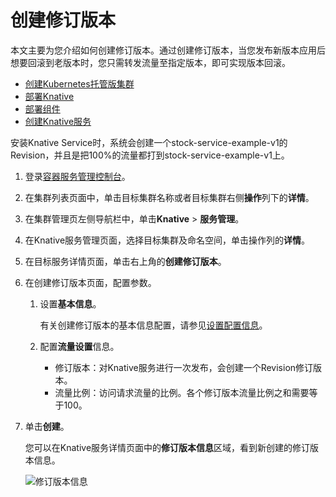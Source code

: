 # 创建修订版本

本文主要为您介绍如何创建修订版本。通过创建修订版本，当您发布新版本应用后想要回滚到老版本时，您只需转发流量至指定版本，即可实现版本回滚。

-   [创建Kubernetes托管版集群](/cn.zh-CN/Kubernetes集群用户指南/集群管理/创建集群/创建Kubernetes托管版集群.md)
-   [部署Knative](/cn.zh-CN/Kubernetes集群用户指南/Knative管理/Knative组件管理/部署Knative.md)
-   [部署组件](/cn.zh-CN/Kubernetes集群用户指南/Knative管理/Knative组件管理/部署组件.md)
-   [创建Knative服务](/cn.zh-CN/Kubernetes集群用户指南/Knative管理/Knative服务管理/创建Knative服务.md)

安装Knative Service时，系统会创建一个stock-service-example-v1的Revision，并且是把100%的流量都打到stock-service-example-v1上。

1.  登录[容器服务管理控制台](https://cs.console.aliyun.com)。

2.  在集群列表页面中，单击目标集群名称或者目标集群右侧**操作**列下的**详情**。

3.  在集群管理页左侧导航栏中，单击**Knative** \> **服务管理**。

4.  在Knative服务管理页面，选择目标集群及命名空间，单击操作列的**详情**。

5.  在目标服务详情页面，单击右上角的**创建修订版本**。

6.  在创建修订版本页面，配置参数。

    1.  设置**基本信息**。

        有关创建修订版本的基本信息配置，请参见[设置配置信息](/cn.zh-CN/Kubernetes集群用户指南/Knative管理/Knative服务管理/创建Knative服务.mdstep_mrk_8ar_bk6)。

    2.  配置**流量设置**信息。

        -   修订版本：对Knative服务进行一次发布，会创建一个Revision修订版本。
        -   流量比例：访问请求流量的比例。各个修订版本流量比例之和需要等于100。
7.  单击**创建**。

    您可以在Knative服务详情页面中的**修订版本信息**区域，看到新创建的修订版本信息。

    ![修订版本信息](https://static-aliyun-doc.oss-cn-hangzhou.aliyuncs.com/assets/img/zh-CN/9895659951/p97823.png)


